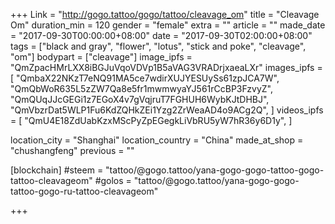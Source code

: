 +++
Link = "http://gogo.tattoo/gogo/tattoo/cleavage_om"
title = "Cleavage Om"
duration_min = 120
gender = "female"
extra = ""
article = ""
made_date = "2017-09-30T00:00:00+08:00"
date = "2017-09-30T02:00:00+08:00"
tags = ["black and gray", "flower", "lotus", "stick and poke", "cleavage", "om"]
bodypart = ["cleavage"]
image_ipfs = "QmZpacHMrLXX8iBGJuVqoVDVp1B5aVAG3VRADrjxaeaLXr"
images_ipfs = [  "QmbaX22NKzT7eNQ91MA5ce7wdirXUJYESUySs61zpJCA7W",
  "QmQbWoR635L5zZW7Qa8e5fr1mwmwyaYJ561rCcBP3FzvyZ",
  "QmQUqJJcGEGi1z7EGoX4v7gVqjruT7FGHUH6WybKJtDHBJ",
  "QmVbzrDat5WLP1Fu6KdZQHkZEi1Yzg2ZrWeaAD4o9ACg2Q",
]
videos_ipfs = [  "QmU4E18ZdUabKzxMScPyZpEGegkLiVbRU5yW7hR36y6D1y",
]

location_city = "Shanghai"
location_country = "China"
made_at_shop = "chushangfeng"
previous = ""

[blockchain]
#steem = "tattoo/@gogo.tattoo/yana-gogo-gogo-tattoo-gogo-tattoo-cleavageom"
#golos = "tattoo/@gogo.tattoo/yana-gogo-gogo-tattoo-gogo-ru-tattoo-cleavageom"


+++
